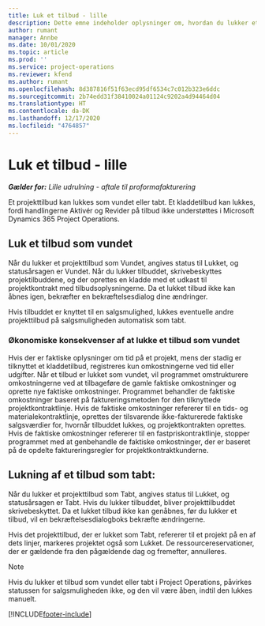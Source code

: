 ```yaml
---
title: Luk et tilbud - lille
description: Dette emne indeholder oplysninger om, hvordan du lukker et tilbud i Project Operations.
author: rumant
manager: Annbe
ms.date: 10/01/2020
ms.topic: article
ms.prod: ''
ms.service: project-operations
ms.reviewer: kfend
ms.author: rumant
ms.openlocfilehash: 8d387816f51f63ecd95df6534c7c012b323e6ddc
ms.sourcegitcommit: 2b74edd31f38410024a01124c9202a4d94464d04
ms.translationtype: HT
ms.contentlocale: da-DK
ms.lasthandoff: 12/17/2020
ms.locfileid: "4764857"
---
```

# <a name="close-a-quote---lite"></a>Luk et tilbud - lille

_**Gælder for:** Lille udrulning - aftale til proformafakturering_

Et projekttilbud kan lukkes som vundet eller tabt. Et kladdetilbud kan lukkes, fordi handlingerne Aktivér og Revider på tilbud ikke understøttes i Microsoft Dynamics 365 Project Operations.

## <a name="close-a-quote-as-won"></a>Luk et tilbud som vundet

Når du lukker et projekttilbud som Vundet, angives status til Lukket, og statusårsagen er Vundet. Når du lukker tilbuddet, skrivebeskyttes projektilbuddene, og der oprettes en kladde med et udkast til projektkontrakt med tilbudsoplysningerne. Da et lukket tilbud ikke kan åbnes igen, bekræfter en bekræftelsesdialog dine ændringer.

Hvis tilbuddet er knyttet til en salgsmulighed, lukkes eventuelle andre projekttilbud på salgsmuligheden automatisk som tabt.

### <a name="financial-impact-of-closing-a-quote-as-won"></a>Økonomiske konsekvenser af at lukke et tilbud som vundet

Hvis der er faktiske oplysninger om tid på et projekt, mens der stadig er tilknyttet et kladdetilbud, registreres kun omkostningerne ved tid eller udgifter. Når et tilbud er lukket som vundet, vil programmet omstrukturere omkostningerne ved at tilbageføre de gamle faktiske omkostninger og oprette nye faktiske omkostninger. Programmet behandler de faktiske omkostninger baseret på faktureringsmetoden for den tilknyttede projektkontraktlinje. Hvis de faktiske omkostninger refererer til en tids- og materialekontraktlinje, oprettes der tilsvarende ikke-fakturerede faktiske salgsværdier for, hvornår tilbuddet lukkes, og projektkontrakten oprettes. Hvis de faktiske omkostninger refererer til en fastpriskontraktlinje, stopper programmet med at genbehandle de faktiske omkostninger, der er baseret på de opdelte faktureringsregler for projektkontraktkunderne.

## <a name="closing-a-quote-as-lost"></a>Lukning af et tilbud som tabt:

Når du lukker et projekttilbud som Tabt, angives status til Lukket, og statusårsagen er Tabt. Hvis du lukker tilbuddet, bliver projekttilbuddet skrivebeskyttet. Da et lukket tilbud ikke kan genåbnes, før du lukker et tilbud, vil en bekræftelsesdialogboks bekræfte ændringerne.

Hvis det projekttilbud, der er lukket som Tabt, refererer til et projekt på en af dets linjer, markeres projektet også som Lukket. De ressourcereservationer, der er gældende fra den pågældende dag og fremefter, annulleres.

> [!NOTE]
> Hvis du lukker et tilbud som vundet eller tabt i Project Operations, påvirkes statussen for salgsmuligheden ikke, og den vil være åben, indtil den lukkes manuelt.


[!INCLUDE[footer-include](../../includes/footer-banner.md)]